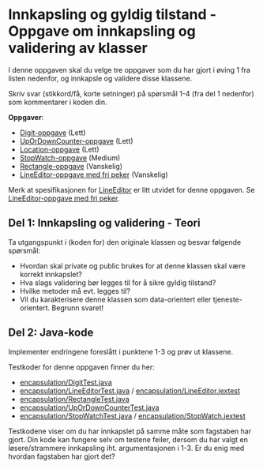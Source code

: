 # Innkapsling og gyldig tilstand - Oppgave om innkapsling og validering av klasser

I denne oppgaven skal du velge tre oppgaver som du har gjort i øving 1 fra listen nedenfor, og innkapsle og validere disse klassene.

Skriv svar (stikkord/få, korte setninger) på spørsmål 1-4 (fra del 1 nedenfor) som kommentarer i koden din.

__Oppgaver__:

- [Digit-oppgave](../oving1/Digit.md) (Lett)
- [UpOrDownCounter-oppgave](../oving1/UpOrDownCounter.md) (Lett)
- [Location-oppgave](../oving1/Location.md) (Lett)
- [StopWatch-oppgave](../oving1/Stopwatch.md) (Medium)
- [Rectangle-oppgave](../oving1/Rectangle.md) (Vanskelig)
- [LineEditor-oppgave med fri peker](LineEditor.md) (Vanskelig)

Merk at spesifikasjonen for [LineEditor](../oving1/LineEditor.md) er litt utvidet for denne oppgaven. Se [LineEditor-oppgave med fri peker](LineEditor.md).

## Del 1: Innkapsling og validering - Teori

Ta utgangspunkt i (koden for) den originale klassen og besvar følgende spørsmål:

- Hvordan skal private og public brukes for at denne klassen skal være korrekt innkapslet?
- Hva slags validering bør legges til for å sikre gyldig tilstand?
- Hvilke metoder må evt. legges til?
- Vil du karakterisere denne klassen som data-orientert eller tjeneste-orientert. Begrunn svaret!

## Del 2: Java-kode

Implementer endringene foreslått i punktene 1-3 og prøv ut klassene.

Testkoder for denne oppgaven finner du her:

- [encapsulation/DigitTest.java](../../tests/encapsulation/DigitTest.java)
- [encapsulation/LineEditorTest.java](../../tests/encapsulation/LineEditorTest.java) / [encapsulation/LineEditor.jextest](../../tests/encapsulation/LineEditor.jextest)
- [encapsulation/RectangleTest.java](../../tests/encapsulation/RectangleTest.java)
- [encapsulation/UpOrDownCounterTest.java](../../tests/encapsulation/UpOrDownCounterTest.java)
- [encapsulation/StopWatchTest.java](../../tests/encapsulation/StopWatchTest.java) / [encapsulation/StopWatch.jextest](../../tests/encapsulation/StopWatch.jextest)

Testkodene viser om du har innkapslet på samme måte som fagstaben har gjort. Din kode kan fungere selv om testene feiler, dersom du har valgt en løsere/strammere innkapsling iht. argumentasjonen i 1-3. Er du enig med hvordan fagstaben har gjort det?
